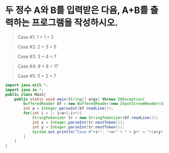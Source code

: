 # 두 정수 A와 B를 입력받은 다음, A+B를 출력하는 프로그램을 작성하시오.

> Case #1: 1 + 1 = 2

> Case #2: 2 + 3 = 5

> Case #3: 3 + 4 = 7

> Case #4: 9 + 8 = 17

>Case #5: 5 + 2 = 7
```java
import java.util.*;
import java.io.*;
public class Main{
    public static void main(String[] args) throws IOException{
        BufferedReader bf = new BufferedReader(new InputStreamReader(System.in));
        int a = Integer.parseInt(bf.readLine());
        for(int i = 1; i<a+1;i++){
            StringTokenizer tr = new StringTokenizer(bf.readLine());
            int x = Integer.parseInt(tr.nextToken());
            int y = Integer.parseInt(tr.nextToken());
            System.out.println("Case #"+i+": "+x+" + " + y+" = "+(x+y));
        }
    }
}
```
